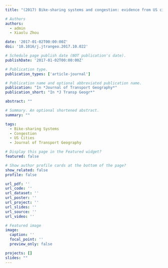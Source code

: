 ```yaml
---
title: "(2017) Bike-sharing systems and congestion: evidence from US cities. Journal of Transport Geography, 65, pp. 147-154"

# Authors
authors:
  - admin
  - Xiaolu Zhou

date: '2017-01-02T00:00:00Z'
doi: '10.1016/j.jtrangeo.2017.10.022'

# Schedule page publish date (NOT publication's date).
publishDate: '2017-01-02T00:00:00Z'

# Publication type.
publication_types: ['article-journal']

# Publication name and optional abbreviated publication name.
publication: "In *Journal of Transport Geography*"
publication_short: "In *J Transp Geogr*"

abstract: ""

# Summary. An optional shortened abstract.
summary: ""

tags:
  - Bike-sharing Systems
  - Congestion
  - US Cities
  - Journal of Transport Geography

# Display this page in the Featured widget?
featured: false

# Show author profile cards at the bottom of the page?
show_related: false
profile: false

url_pdf: ''
url_code: ''
url_dataset: ''
url_poster: ''
url_project: ''
url_slides: ''
url_source: ''
url_video: ''

# Featured image
image:
  caption: ''
  focal_point: ''
  preview_only: false

projects: []
slides: ""
---
```

